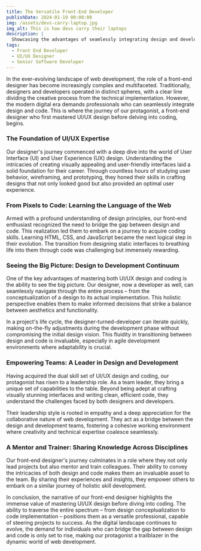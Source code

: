```yaml
---
title: The Versatile Front-End Developer
publishDate: 2024-01-19 00:00:00
img: /assets/devs-carry-laptop.jpg
img_alt: This is how devs carry their laptops
description: |
  Showcasing the advantages of seamlessly integrating design and development skills
tags:
  - Front End Developer
  - UI/UX Designer
  - Senior Software Developer
---
```


In the ever-evolving landscape of web development, the role of a front-end designer has become increasingly complex and multifaceted. Traditionally, designers and developers operated in distinct spheres, with a clear line dividing the creative process from the technical implementation. However, the modern digital era demands professionals who can seamlessly integrate design and code. This is where the journey of our protagonist, a front-end designer who first mastered UI/UX design before delving into coding, begins.

### The Foundation of UI/UX Expertise

Our designer's journey commenced with a deep dive into the world of User Interface (UI) and User Experience (UX) design. Understanding the intricacies of creating visually appealing and user-friendly interfaces laid a solid foundation for their career. Through countless hours of studying user behavior, wireframing, and prototyping, they honed their skills in crafting designs that not only looked good but also provided an optimal user experience.

### From Pixels to Code: Learning the Language of the Web

Armed with a profound understanding of design principles, our front-end enthusiast recognized the need to bridge the gap between design and code. This realization led them to embark on a journey to acquire coding skills. Learning HTML, CSS, and JavaScript became the next logical step in their evolution. The transition from designing static interfaces to breathing life into them through code was challenging but immensely rewarding.

### Seeing the Big Picture: Design to Development Continuum

One of the key advantages of mastering both UI/UX design and coding is the ability to see the big picture. Our designer, now a developer as well, can seamlessly navigate through the entire process – from the conceptualization of a design to its actual implementation. This holistic perspective enables them to make informed decisions that strike a balance between aesthetics and functionality.

In a project's life cycle, the designer-turned-developer can iterate quickly, making on-the-fly adjustments during the development phase without compromising the initial design vision. This fluidity in transitioning between design and code is invaluable, especially in agile development environments where adaptability is crucial.

### Empowering Teams: A Leader in Design and Development

Having acquired the dual skill set of UI/UX design and coding, our protagonist has risen to a leadership role. As a team leader, they bring a unique set of capabilities to the table. Beyond being adept at crafting visually stunning interfaces and writing clean, efficient code, they understand the challenges faced by both designers and developers.

Their leadership style is rooted in empathy and a deep appreciation for the collaborative nature of web development. They act as a bridge between the design and development teams, fostering a cohesive working environment where creativity and technical expertise coalesce seamlessly.

### A Mentor and Trainer: Sharing Knowledge Across Disciplines

Our front-end designer's journey culminates in a role where they not only lead projects but also mentor and train colleagues. Their ability to convey the intricacies of both design and code makes them an invaluable asset to the team. By sharing their experiences and insights, they empower others to embark on a similar journey of holistic skill development.

In conclusion, the narrative of our front-end designer highlights the immense value of mastering UI/UX design before diving into coding. The ability to traverse the entire spectrum – from design conceptualization to code implementation – positions them as a versatile professional, capable of steering projects to success. As the digital landscape continues to evolve, the demand for individuals who can bridge the gap between design and code is only set to rise, making our protagonist a trailblazer in the dynamic world of web development.
